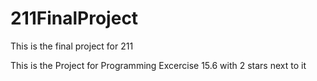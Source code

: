 # 211FinalProject

This is the final project for 211

This is the Project for Programming Excercise 15.6 with 2 stars next to it
